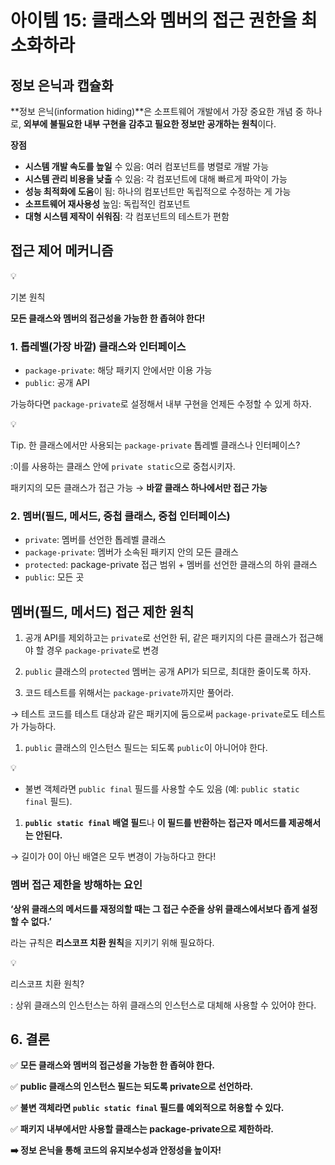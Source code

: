 # 아이템 15: 클래스와 멤버의 접근 권한을 최소화하라

## 정보 은닉과 캡슐화

**정보 은닉(information hiding)**은 소프트웨어 개발에서 가장 중요한 개념 중 하나로, **외부에 불필요한 내부 구현을 감추고 필요한 정보만 공개하는 원칙**이다. 

**장점**

- **시스템 개발 속도를 높일** 수 있음: 여러 컴포넌트를 병렬로 개발 가능
- **시스템 관리 비용을 낮출** 수 있음: 각 컴포넌트에 대해 빠르게 파악이 가능
- **성능 최적화에 도움**이 됨: 하나의 컴포넌트만 독립적으로 수정하는 게 가능
- **소프트웨어 재사용성** 높임: 독립적인 컴포넌트
- **대형 시스템 제작이 쉬워짐**: 각 컴포넌트의 테스트가 편함

## 접근 제어 메커니즘

<aside>
💡

기본 원칙

**모든 클래스와 멤버의 접근성을 가능한 한 좁혀야 한다!**

</aside>

### 1. 톱레벨(가장 바깥) 클래스와 인터페이스

- `package-private`: 해당 패키지 안에서만 이용 가능
- `public`: 공개 API

가능하다면 `package-private`로 설정해서 내부 구현을 언제든 수정할 수 있게 하자.

<aside>
💡

Tip. 한 클래스에서만 사용되는 `package-private` 톱레벨 클래스나 인터페이스?

:이를 사용하는 클래스 안에 `private static`으로 중첩시키자.

패키지의 모든 클래스가 접근 가능 → **바깥 클래스 하나에서만 접근 가능**

</aside>

### 2. 멤버(필드, 메서드, 중첩 클래스, 중첩 인터페이스)

- `private`: 멤버를 선언한 톱레벨 클래스
- `package-private`: 멤버가 소속된 패키지 안의 모든 클래스
- `protected`: package-private 접근 범위 + 멤버를 선언한 클래스의 하위 클래스
- `public`: 모든 곳

## 멤버(필드, 메서드) 접근 제한 원칙

1. 공개 API를 제외하고는 `private`로 선언한 뒤, 같은 패키지의 다른 클래스가 접근해야 할 경우 `package-private`로 변경

1. `public` 클래스의 `protected` 멤버는 공개 API가 되므로, 최대한 줄이도록 하자.

1. 코드 테스트를 위해서는 `package-private`까지만 풀어라.

→ 테스트 코드를 테스트 대상과 같은 패키지에 둠으로써 `package-private`로도 테스트가 가능하다.

1. `public` 클래스의 인스턴스 필드는 되도록 `public`이 아니어야 한다.

<aside>
💡

- 불변 객체라면 `public final` 필드를 사용할 수도 있음 (예: `public static final` 필드).
</aside>

1. **`public static final` 배열 필드**나 **이 필드를 반환하는 접근자 메서드를 제공해서는 안된다.**

→ 길이가 0이 아닌 배열은 모두 변경이 가능하다고 한다!

### 멤버 접근 제한을 방해하는 요인

**‘상위 클래스의 메서드를 재정의할 때는 그 접근 수준을 상위 클래스에서보다 좁게 설정할 수 없다.’**

라는 규칙은 **리스코프 치환 원칙**을 지키기 위해 필요하다.

<aside>
💡

리스코프 치환 원칙?

: 상위 클래스의 인스턴스는 하위 클래스의 인스턴스로 대체해 사용할 수 있어야 한다.

</aside>

## 6. 결론

✅ **모든 클래스와 멤버의 접근성을 가능한 한 좁혀야 한다.**

✅ **public 클래스의 인스턴스 필드는 되도록 private으로 선언하라.**

✅ **불변 객체라면 `public static final` 필드를 예외적으로 허용할 수 있다.**

✅ **패키지 내부에서만 사용할 클래스는 package-private으로 제한하라.**

**➡️ 정보 은닉을 통해 코드의 유지보수성과 안정성을 높이자!**
